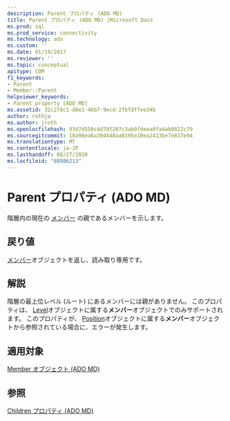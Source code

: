 ```yaml
---
description: Parent プロパティ (ADO MD)
title: Parent プロパティ (ADO MD) |Microsoft Docs
ms.prod: sql
ms.prod_service: connectivity
ms.technology: ado
ms.custom: ''
ms.date: 01/19/2017
ms.reviewer: ''
ms.topic: conceptual
apitype: COM
f1_keywords:
- Parent
- Member::Parent
helpviewer_keywords:
- Parent property [ADO MD]
ms.assetid: 32c278c1-d8e1-4bb7-9ecd-2fbfdffee34b
author: rothja
ms.author: jroth
ms.openlocfilehash: 93d7d550c4d70f207c3ab0fdeea0fa4ab0812c79
ms.sourcegitcommit: 18a98ea6a30d448aa6195e10ea2413be7e837e94
ms.translationtype: MT
ms.contentlocale: ja-JP
ms.lasthandoff: 08/27/2020
ms.locfileid: "88986213"
---
```

# <a name="parent-property-ado-md"></a>Parent プロパティ (ADO MD)
階層内の現在の [メンバー](./member-object-ado-md.md) の親であるメンバーを示します。  
  
## <a name="return-values"></a>戻り値  
 [メンバー](./member-object-ado-md.md)オブジェクトを返し、読み取り専用です。  
  
## <a name="remarks"></a>解説  
 階層の最上位レベル (ルート) にあるメンバーには親がありません。 このプロパティは、 [Level](./level-object-ado-md.md)オブジェクトに属する**メンバー**オブジェクトでのみサポートされます。 このプロパティが、 [Position](./position-object-ado-md.md)オブジェクトに属する**メンバー**オブジェクトから参照されている場合に、エラーが発生します。  
  
## <a name="applies-to"></a>適用対象  
 [Member オブジェクト (ADO MD)](./member-object-ado-md.md)  
  
## <a name="see-also"></a>参照  
 [Children プロパティ (ADO MD)](./children-property-ado-md.md)